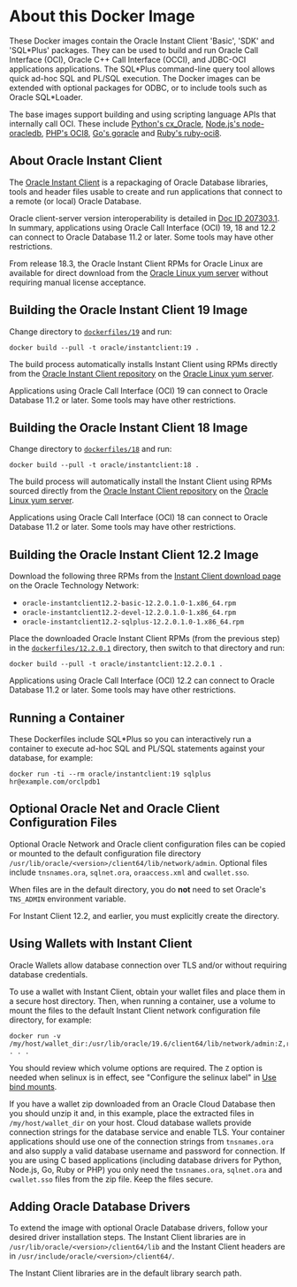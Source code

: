 # About this Docker Image

These Docker images contain the Oracle Instant Client 'Basic', 'SDK' and 'SQL\*Plus' packages. They can be used to build and run Oracle Call Interface (OCI), Oracle C++ Call Interface (OCCI), and JDBC-OCI applications applications. The SQL\*Plus command-line query tool allows quick ad-hoc SQL and PL/SQL execution. The Docker images can be extended with optional packages for ODBC, or to include tools such as Oracle SQL\*Loader.

The base images support building and using scripting language APIs that internally call OCI. These include [Python's cx_Oracle](https://yum.oracle.com/oracle-linux-python.html), [Node.js's node-oracledb](https://yum.oracle.com/oracle-linux-nodejs.html), [PHP's OCI8](https://yum.oracle.com/oracle-linux-php.html), [Go's goracle](https://github.com/go-goracle/goracle) and [Ruby's ruby-oci8](https://www.rubydoc.info/github/kubo/ruby-oci8).

## About Oracle Instant Client

The [Oracle Instant Client](https://www.oracle.com/technetwork/database/features/instant-client/) is a repackaging of Oracle Database libraries, tools and header files usable to create and run applications that connect to a remote (or local) Oracle Database.

Oracle client-server version interoperability is detailed in [Doc ID 207303.1](https://support.oracle.com/epmos/faces/DocumentDisplay?id=207303.1). In summary, applications using Oracle Call Interface (OCI) 19, 18 and 12.2 can connect to Oracle Database 11.2 or later. Some tools may have other restrictions.

From release 18.3, the Oracle Instant Client RPMs for Oracle Linux are available for direct download from the [Oracle Linux yum server](https://yum.oracle.com) without requiring manual license acceptance.

## Building the Oracle Instant Client 19 Image

Change directory to [`dockerfiles/19`](dockerfiles/19) and run:

```
docker build --pull -t oracle/instantclient:19 .
```

The build process automatically installs Instant Client using RPMs directly from the [Oracle Instant Client repository](https://yum.oracle.com/repo/OracleLinux/OL7/oracle/instantclient/x86_64/index.html) on the [Oracle Linux yum server](https://yum.oracle.com).

Applications using Oracle Call Interface (OCI) 19 can connect to
Oracle Database 11.2 or later. Some tools may have other
restrictions.

## Building the Oracle Instant Client 18 Image

Change directory to [`dockerfiles/18`](dockerfiles/18) and run:

```
docker build --pull -t oracle/instantclient:18 .
```

The build process will automatically install the Instant Client using RPMs sourced directly from the [Oracle Instant Client repository](https://yum.oracle.com/repo/OracleLinux/OL7/oracle/instantclient/x86_64/index.html) on the [Oracle Linux yum server](https://yum.oracle.com).

Applications using Oracle Call Interface (OCI) 18 can connect to
Oracle Database 11.2 or later. Some tools may have other
restrictions.

## Building the Oracle Instant Client 12.2 Image

Download the following three RPMs from the [Instant Client download page](https://www.oracle.com/database/technologies/instant-client/linux-x86-64-downloads.html) on the Oracle Technology Network:

- `oracle-instantclient12.2-basic-12.2.0.1.0-1.x86_64.rpm`
- `oracle-instantclient12.2-devel-12.2.0.1.0-1.x86_64.rpm`
- `oracle-instantclient12.2-sqlplus-12.2.0.1.0-1.x86_64.rpm`

Place the downloaded Oracle Instant Client RPMs (from the previous step) in the
[`dockerfiles/12.2.0.1`](dockerfiles/12.2.0.1) directory, then switch to that directory and run:

```
docker build --pull -t oracle/instantclient:12.2.0.1 .
```

Applications using Oracle Call Interface (OCI) 12.2 can connect to
Oracle Database 11.2 or later. Some tools may have other
restrictions.

## Running a Container

These Dockerfiles include SQL\*Plus so you can interactively run a container to
execute ad-hoc SQL and PL/SQL statements against your database, for example:

```
docker run -ti --rm oracle/instantclient:19 sqlplus hr@example.com/orclpdb1
```

## Optional Oracle Net and Oracle Client Configuration Files

Optional Oracle Network and Oracle client configuration files can be
copied or mounted to the default configuration file directory
`/usr/lib/oracle/<version>/client64/lib/network/admin`. Optional
files include `tnsnames.ora`, `sqlnet.ora`, `oraaccess.xml` and
`cwallet.sso`.

When files are in the default directory, you do **not** need to set
Oracle's `TNS_ADMIN` environment variable.

For Instant Client 12.2, and earlier, you must explicitly create the
directory.

## Using Wallets with Instant Client

Oracle Wallets allow database connection over TLS and/or without requiring
database credentials.

To use a wallet with Instant Client, obtain your wallet files and place them in
a secure host directory. Then, when running a container, use a volume to mount
the files to the default Instant Client network configuration file directory,
for example:

```
docker run -v /my/host/wallet_dir:/usr/lib/oracle/19.6/client64/lib/network/admin:Z,ro . . .
```

You should review which volume options are required. The `Z` option is needed
when selinux is in effect, see "Configure the selinux label" in [Use bind
mounts](https://docs.docker.com/storage/bind-mounts/).

If you have a wallet zip downloaded from an Oracle Cloud Database then you
should unzip it and, in this example, place the extracted files in
`/my/host/wallet_dir` on your host. Cloud database wallets provide connection
strings for the database service and enable TLS. Your container applications
should use one of the connection strings from `tnsnames.ora` and also supply a
valid database username and password for connection. If you are using C based
applications (including database drivers for Python, Node.js, Go, Ruby or PHP)
you only need the `tnsnames.ora`, `sqlnet.ora` and `cwallet.sso` files from the
zip file. Keep the files secure.

## Adding Oracle Database Drivers

To extend the image with optional Oracle Database drivers, follow your desired driver installation steps. The Instant Client libraries are in `/usr/lib/oracle/<version>/client64/lib` and the Instant Client headers are in `/usr/include/oracle/<version>/client64/`.

The Instant Client libraries are in the default library search path.
